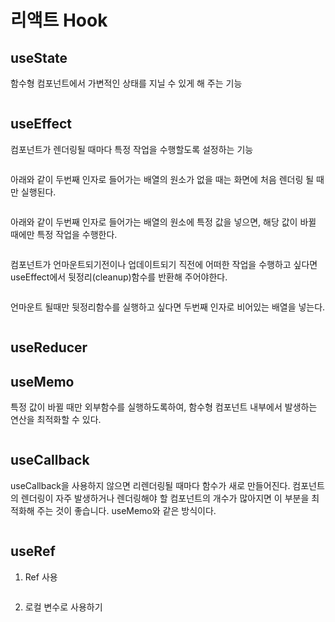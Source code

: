 # 리액트 Hook

## useState

함수형 컴포넌트에서 가변적인 상태를 지닐 수 있게 해 주는 기능

``` 
```



## useEffect

컴포넌트가 렌더링될 때마다 특정 작업을 수행할도록 설정하는 기능 

```
```

아래와 같이 두번째 인자로 들어가는 배열의 원소가 없을 때는 화면에 처음 렌더링 될 때만 실행된다.

```

```

아래와 같이 두번째 인자로 들어가는 배열의 원소에 특정 값을 넣으면, 해당 값이 바뀔 때에만 특정 작업을 수행한다.

```
```

컴포넌트가 언마운트되기전이나 업데이트되기 직전에 어떠한 작업을 수행하고 싶다면 useEffect에서 뒷정리(cleanup)함수를 반환해 주어야한다.

```

```

언마운트 될때만 뒷정리함수를 실행하고 싶다면 두번째 인자로 비어있는 배열을 넣는다.

```
```



## useReducer



## useMemo

특정 값이 바뀔 때만 외부함수를 실행하도록하여, 함수형 컴포넌트 내부에서 발생하는 연산을 최적화할 수 있다.

```
```

 

## useCallback

useCallback을 사용하지 않으면 리렌더링될 때마다 함수가 새로 만들어진다. 컴포넌트의 렌더링이 자주 발생하거나 렌더링해야 할 컴포넌트의 개수가 많아지면 이 부분을 최적화해 주는 것이 좋습니다. useMemo와 같은 방식이다.

```
```

 

## useRef

1. Ref 사용

```

```

2. 로컬 변수로 사용하기

```
```


